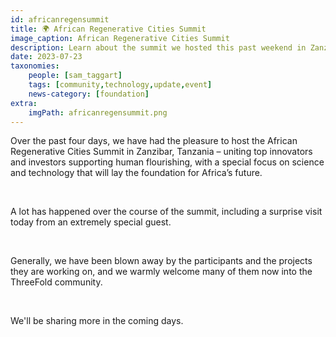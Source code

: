 ```yaml
---
id: africanregensummit
title: 🌍 African Regenerative Cities Summit
image_caption: African Regenerative Cities Summit
description: Learn about the summit we hosted this past weekend in Zanzibar to unite innovators and investors to support Africa's future.
date: 2023-07-23
taxonomies:
    people: [sam_taggart]
    tags: [community,technology,update,event]
    news-category: [foundation]
extra:
    imgPath: africanregensummit.png
---
```


Over the past four days, we have had the pleasure to host the African Regenerative Cities Summit in Zanzibar, Tanzania – uniting top innovators and investors supporting human flourishing, with a special focus on science and technology that will lay the foundation for Africa’s future.

<br/>

A lot has happened over the course of the summit, including a surprise visit today from an extremely special guest.

<br/>

Generally, we have been blown away by the participants and the projects they are working on, and we warmly welcome many of them now into the ThreeFold community.

<br/>

We'll be sharing more in the coming days.